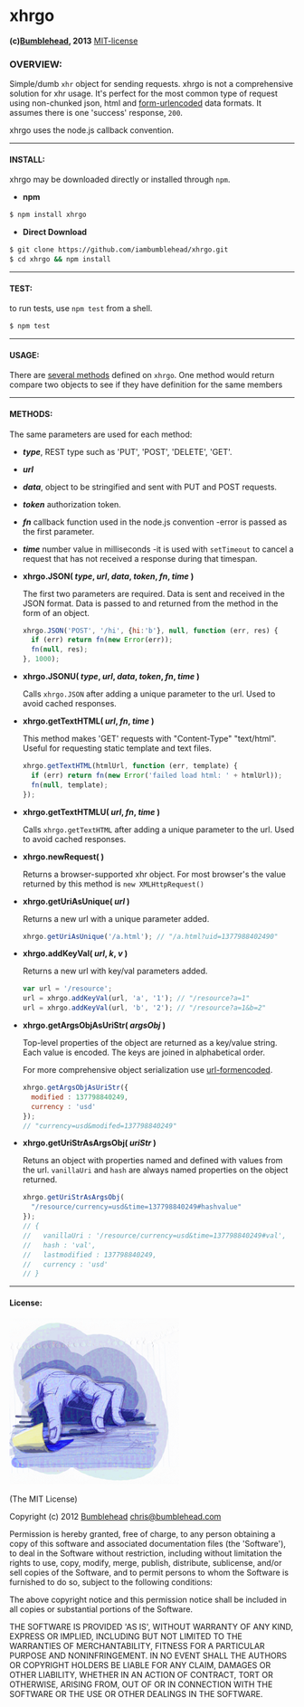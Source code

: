 xhrgo
=====
**(c)[Bumblehead][0], 2013** [MIT-license](#license)  

### OVERVIEW:

Simple/dumb `xhr` object for sending requests. xhrgo is not a comprehensive solution for xhr usage. It's perfect for the most common type of request using non-chunked json, html and [form-urlencoded][3] data formats. It assumes there is one 'success' response, `200`.

xhrgo uses the node.js callback convention.

[0]: http://www.bumblehead.com                            "bumblehead"
[3]: https://npmjs.org/package/form-urlencoded    "www-urlformencoded"

------------------------------------------------------------------------------
#### <a id="install"></a>INSTALL:

xhrgo may be downloaded directly or installed through `npm`.

 * **npm**   

 ```bash
 $ npm install xhrgo
 ```

 * **Direct Download**
 
 ```bash  
 $ git clone https://github.com/iambumblehead/xhrgo.git
 $ cd xhrgo && npm install
 ```


------------------------------------------------------------------------------
#### <a id="test"></a>TEST:

 to run tests, use `npm test` from a shell.

 ```bash
 $ npm test
 ```
 
---------------------------------------------------------
#### <a id="usage">USAGE:

 There are [several methods](#methods) defined on `xhrgo`. One method would return 
 compare two objects to see if they have definition for the same members

---------------------------------------------------------
#### <a id="methods">METHODS:

The same parameters are used for each method:

 - **_type_**, REST type such as 'PUT', 'POST', 'DELETE', 'GET'.
 - **_url_**
 - **_data_**, object to be stringified and sent with PUT and POST requests.
 - **_token_** authorization token.
 - **_fn_** callback function used in the node.js convention -error is passed as the first parameter.
 - **_time_** number value in milliseconds -it is used with `setTimeout` to cancel a request that has not received a response during that timespan.



 - **xhrgo.JSON( _type_, _url_, _data_, _token_, _fn_, _time_ )**
 
   The first two parameters are required. Data is sent and received in the JSON format. Data is passed to and returned from the method in the form of an object.
 
   ```javascript
   xhrgo.JSON('POST', '/hi', {hi:'b'}, null, function (err, res) {
     if (err) return fn(new Error(err));     
     fn(null, res);
   }, 1000);
   ```

 - **xhrgo.JSONU( _type_, _url_, _data_, _token_, _fn_, _time_ )**

   Calls `xhrgo.JSON` after adding a unique parameter to the url. Used to avoid cached responses.

 - **xhrgo.getTextHTML( _url_, _fn_, _time_ )**
 
   This method makes 'GET' requests with "Content-Type" "text/html". Useful for requesting static template and text files.

   ```javascript
   xhrgo.getTextHTML(htmlUrl, function (err, template) {
     if (err) return fn(new Error('failed load html: ' + htmlUrl));        
     fn(null, template);
   });
   ```
   
 - **xhrgo.getTextHTMLU( _url_, _fn_, _time_ )**

   Calls `xhrgo.getTextHTML` after adding a unique parameter to the url. Used to avoid cached responses.

 - **xhrgo.newRequest( )**
 
   Returns a browser-supported xhr object. For most browser's the value returned by this method is `new XMLHttpRequest()`

 - **xhrgo.getUriAsUnique( _url_ )**
 
   Returns a new url with a unique parameter added.

   ```javascript
   xhrgo.getUriAsUnique('/a.html'); // "/a.html?uid=1377988402490"
   ```

 - **xhrgo.addKeyVal( _url_, _k_, _v_ )**
 
   Returns a new url with key/val parameters added.
   
   ```javascript
   var url = '/resource';
   url = xhrgo.addKeyVal(url, 'a', '1'); // "/resource?a=1"
   url = xhrgo.addKeyVal(url, 'b', '2'); // "/resource?a=1&b=2"
   ```

 - **xhrgo.getArgsObjAsUriStr( _argsObj_ )**
 
   Top-level properties of the object are returned as a key/value string. Each value is encoded. The keys are joined in alphabetical order. 

   For more comprehensive object serialization use [url-formencoded][2].

   ```javascript
   xhrgo.getArgsObjAsUriStr({
     modified : 137798840249,
     currency : 'usd'
   }); 
   // "currency=usd&modifed=137798840249"
   ```

 - **xhrgo.getUriStrAsArgsObj( _uriStr_ )**
 
   Retuns an object with properties named and defined with values from the url. `vanillaUri` and `hash` are always named properties on the object returned.

   ```javascript
   xhrgo.getUriStrAsArgsObj(
     "/resource/currency=usd&time=137798840249#hashvalue"
   }); 
   // {
   //   vanillaUri : '/resource/currency=usd&time=137798840249#val',
   //   hash : 'val',
   //   lastmodified : 137798840249,
   //   currency : 'usd'
   // }
   ```

[2]: http://github.com/iambumblehead/url-formencoded     "formencoded"

------------------------------------------------------------------------------
#### <a id="license">License:

 ![scrounge](https://github.com/iambumblehead/scroungejs/raw/master/img/hand.png) 

(The MIT License)

Copyright (c) 2012 [Bumblehead][0] <chris@bumblehead.com>

Permission is hereby granted, free of charge, to any person obtaining a copy of this software and associated documentation files (the 'Software'), to deal in the Software without restriction, including without limitation the rights to use, copy, modify, merge, publish, distribute, sublicense, and/or sell copies of the Software, and to permit persons to whom the Software is furnished to do so, subject to the following conditions:

The above copyright notice and this permission notice shall be included in all copies or substantial portions of the Software.

THE SOFTWARE IS PROVIDED 'AS IS', WITHOUT WARRANTY OF ANY KIND, EXPRESS OR IMPLIED, INCLUDING BUT NOT LIMITED TO THE WARRANTIES OF MERCHANTABILITY, FITNESS FOR A PARTICULAR PURPOSE AND NONINFRINGEMENT. IN NO EVENT SHALL THE AUTHORS OR COPYRIGHT HOLDERS BE LIABLE FOR ANY CLAIM, DAMAGES OR OTHER LIABILITY, WHETHER IN AN ACTION OF CONTRACT, TORT OR OTHERWISE, ARISING FROM, OUT OF OR IN CONNECTION WITH THE SOFTWARE OR THE USE OR OTHER DEALINGS IN THE SOFTWARE.
